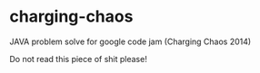 charging-chaos
==============

JAVA problem solve for google code jam (Charging Chaos 2014)

Do not read this piece of shit please!
